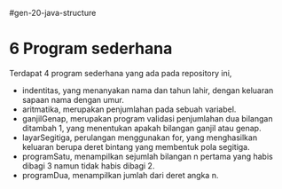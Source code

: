 #gen-20-java-structure

<h1> 6 Program sederhana</h1>
<p> Terdapat 4 program sederhana yang ada pada repository ini,</p>
<ul>
  <li>indentitas, yang menanyakan nama dan tahun lahir, dengan keluaran sapaan nama dengan umur.</li>
  <li>aritmatika, merupakan penjumlahan pada sebuah variabel.</li>
  <li>ganjilGenap, merupakan program validasi penjumlahan dua bilangan ditambah 1, yang menentukan apakah bilangan ganjil atau genap.</li>
  <li>layarSegitiga, perulangan menggunakan for, yang menghasilkan keluaran berupa deret bintang yang membentuk pola segitiga.</li>
  <li>programSatu, menampilkan sejumlah bilangan n pertama yang habis dibagi 3 namun tidak habis dibagi 2.</li>
  <li>programDua, menampilkan jumlah dari deret angka n.</li>
</ul>
